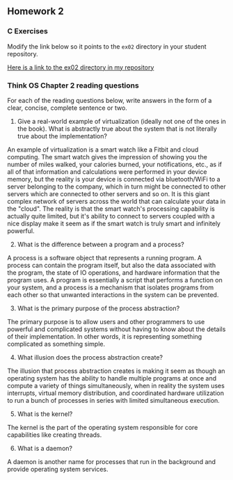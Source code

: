 ## Homework 2

### C Exercises

Modify the link below so it points to the `ex02` directory in your
student repository.

[Here is a link to the ex02 directory in my repository](https://github.com/kzhang8850/ExercisesInC/tree/master/exercises/ex02)

### Think OS Chapter 2 reading questions

For each of the reading questions below, write answers in the form of
a clear, concise, complete sentence or two.

1. Give a real-world example of virtualization (ideally not one of
the ones in the book).  What is abstractly true about the system that
is not literally true about the implementation?

An example of virtualization is a smart watch like a Fitbit and cloud computing. The smart watch gives the impression of showing you the number of miles walked, your calories burned, your notifications, etc., as if all of that information and calculations were performed in your device memory, but the reality is your device is connected via bluetooth/WiFi to a server belonging to the company, which in turn might be connected to other servers which are connected to other servers and so on. It is this giant complex network of servers across the world that can calculate your data in the "cloud". The reality is that the smart watch's processing capability is actually quite limited, but it's ability to connect to servers coupled with a nice display make it seem as if the smart watch is truly smart and infinitely powerful.

2. What is the difference between a program and a process?

A process is a software object that represents a running program. A process can contain the program itself, but also the data associated with the program, the state of IO operations, and hardware information that the program uses. A program is essentially a script that performs a function on your system, and a process is a mechanism that isolates programs from each other so that unwanted interactions in the system can be prevented.

3. What is the primary purpose of the process abstraction?

The primary purpose is to allow users and other programmers to use powerful and complicated systems without having to know about the details of their implementation. In other words, it is representing something complicated as something simple.

4. What illusion does the process abstraction create?

The illusion that process abstraction creates is making it seem as though an operating system has the ability to handle multiple programs at once and compute a variety of things simultaneously, when in reality the system uses interrupts, virtual memory distribution, and coordinated hardware utilization to run a bunch of processes in series with limited simultaneous execution. 


5. What is the kernel?

The kernel is the part of the operating system responsible for core capabilities like creating threads.

6. What is a daemon?

A daemon is another name for processes that run in the background and provide operating system services.
